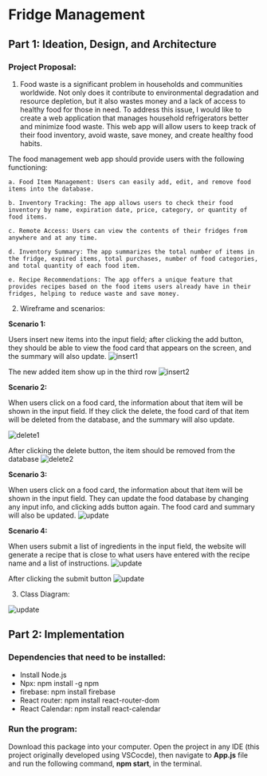 # Fridge Management
## Part 1: Ideation, Design, and Architecture
### Project Proposal:
1. Food waste is a significant problem in households and communities worldwide. Not only does it contribute to environmental degradation and resource depletion, but it also wastes money and a lack of access to healthy food for those in need. To address this issue, I would like to create a web application that manages household refrigerators better and minimize food waste. This web app will allow users to keep track of their food inventory, avoid waste, save money, and create healthy food habits. 

The food management web app should provide users with the following functioning:

    a. Food Item Management: Users can easily add, edit, and remove food items into the database.

    b. Inventory Tracking: The app allows users to check their food inventory by name, expiration date, price, category, or quantity of food items.

    c. Remote Access: Users can view the contents of their fridges from anywhere and at any time.

    d. Inventory Summary: The app summarizes the total number of items in the fridge, expired items, total purchases, number of food categories, and total quantity of each food item.

    e. Recipe Recommendations: The app offers a unique feature that provides recipes based on the food items users already have in their fridges, helping to reduce waste and save money.

2. Wireframe and scenarios:

**Scenario 1:**

Users insert new items into the input field; after clicking the add button, they should be able to view the food card that appears on the screen, and the summary will also update.
<img alt="insert1" src="https://github.com/chloeNgo99/Fridge-Management/blob/main/Demo%20pics/1.png">

The new added item show up in the third row
<img alt="insert2" src="https://github.com/chloeNgo99/Fridge-Management/blob/main/Demo%20pics/2.png">

**Scenario 2:**

When users click on a food card, the information about that item will be shown in the input field. If they click the delete, the food card of that item will be deleted from the database, and the summary will also update.

<img alt="delete1" src="https://github.com/chloeNgo99/Fridge-Management/blob/main/Demo%20pics/5.png">

After clicking the delete button, the item should be removed from the database
<img alt="delete2" src="https://github.com/chloeNgo99/Fridge-Management/blob/main/Demo%20pics/6.png">

**Scenario 3:**

When users click on a food card, the information about that item will be shown in the input field. They can update the food database by changing any input info, and clicking adds button again. The food card and summary will also be updated. 
<img alt="update" src="https://github.com/chloeNgo99/Fridge-Management/blob/main/Demo%20pics/3.png">

**Scenario 4:**

When users submit a list of ingredients in the input field, the website will generate a recipe that is close to what users have entered with the recipe name and a list of instructions.
<img alt="update" src="https://github.com/chloeNgo99/Fridge-Management/blob/main/Demo%20pics/9.png">

After clicking the submit button
<img alt="update" src="https://github.com/chloeNgo99/Fridge-Management/blob/main/Demo%20pics/8.png">

3. Class Diagram:
<img alt="update" src="https://github.com/chloeNgo99/Fridge-Management/blob/main/Demo%20pics/10.png">

## Part 2: Implementation
### Dependencies that need to be installed:
- Install Node.js
- Npx: npm install -g npm
- firebase: npm install firebase
- React router: npm install react-router-dom
- React Calendar: npm install react-calendar
### Run the program:
Download this package into your computer. Open the project in any IDE (this project originally developed using VSCocde), then navigate to **App.js** file and run the following command, **npm start**, in the terminal.
